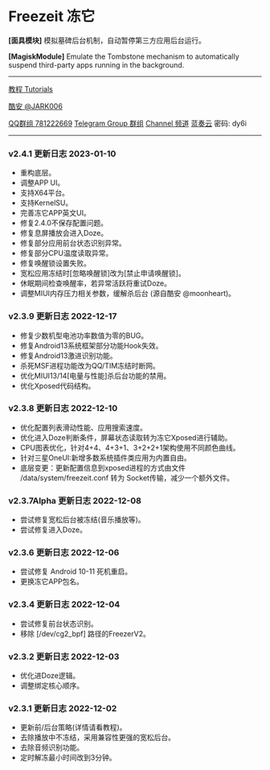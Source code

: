 # Freezeit 冻它

**[面具模块]** 模拟墓碑后台机制，自动暂停第三方应用后台运行。

**[MagiskModule]** Emulate the Tombstone mechanism to automatically suspend third-party apps running in the background. 

---

[教程 Tutorials](https://jark006.github.io/FreezeitIntroduction/)

[酷安 @JARK006](https://www.coolapk.com/u/1212220) 

[QQ群组 781222669](https://jq.qq.com/?_wv=1027&k=Q5aVUglt)
[Telegram Group 群组](https://t.me/+sjDX1oTk31ZmYjY1) [Channel 频道](https://t.me/freezeitRelease)
[蓝奏云](https://jark006.lanzout.com/b017oz9if) 密码: dy6i

---

### v2.4.1 更新日志 2023-01-10
- 重构底层。
- 调整APP UI。
- 支持X64平台。
- 支持KernelSU。
- 完善冻它APP英文UI。
- 修复2.4.0不保存配置问题。
- 修复息屏播放会进入Doze。
- 修复部分应用前台状态识别异常。
- 修复部分CPU温度读取异常。
- 修复唤醒锁设置失败。
- 宽松应用冻结时[忽略唤醒锁]改为[禁止申请唤醒锁]。
- 休眠期间检查唤醒率，若异常活跃将重试Doze。
- 调整MIUI内存压力相关参数，缓解杀后台 (源自酷安 @moonheart)。

### v2.3.9 更新日志 2022-12-17
- 修复少数机型电池功率数值为零的BUG。
- 修复Android13系统框架部分功能Hook失效。
- 修复Android13激进识别功能。
- 杀死MSF进程功能改为QQ/TIM冻结时断网。
- 优化MIUI13/14[电量与性能]杀后台功能的禁用。
- 优化Xposed代码结构。

### v2.3.8 更新日志 2022-12-10
- 优化配置列表滑动性能、应用搜索速度。
- 优化进入Doze判断条件，屏幕状态读取转为冻它Xposed进行辅助。
- CPU图表优化，针对4+4、4+3+1、3+2+2+1架构使用不同颜色曲线。
- 针对三星OneUI:新增多数系统插件类应用为内置自由。
- 底层变更：更新配置信息到xposed进程的方式由文件 /data/system/freezeit.conf 转为 Socket传输，减少一个额外文件。

### v2.3.7Alpha 更新日志 2022-12-08
- 尝试修复宽松后台被冻结(音乐播放等)。
- 尝试修复进入Doze。

### v2.3.6 更新日志 2022-12-06
- 尝试修复 Android 10-11 死机重启。
- 更换冻它APP包名。

### v2.3.4 更新日志 2022-12-04
- 尝试修复前台状态识别。
- 移除 [/dev/cg2_bpf] 路径的FreezerV2。

### v2.3.2 更新日志 2022-12-03
- 优化进Doze逻辑。
- 调整绑定核心顺序。

### v2.3.1 更新日志 2022-12-02
- 更新前/后台策略(详情请看教程)。
- 去除播放中不冻结，采用兼容性更强的宽松后台。
- 去除音频识别功能。
- 定时解冻最小时间改到3分钟。
